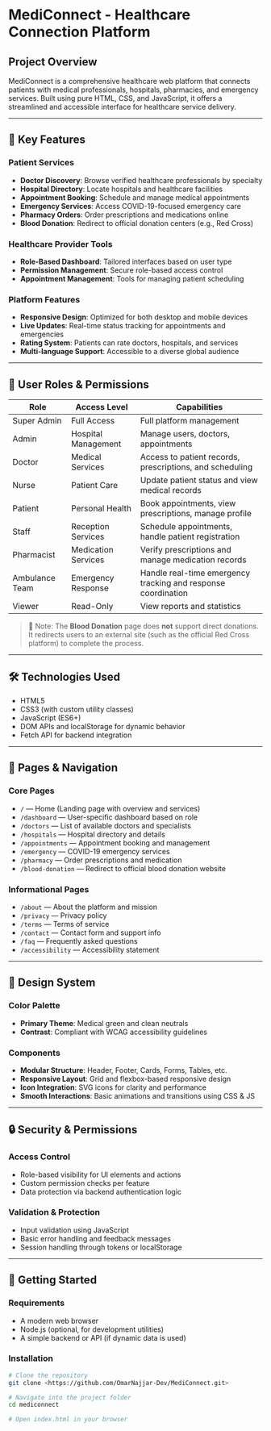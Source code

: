 # MediConnect - Healthcare Connection Platform

## Project Overview

MediConnect is a comprehensive healthcare web platform that connects patients with medical professionals, hospitals, pharmacies, and emergency services. Built using pure HTML, CSS, and JavaScript, it offers a streamlined and accessible interface for healthcare service delivery.

---

## 🚀 Key Features

### Patient Services
- **Doctor Discovery**: Browse verified healthcare professionals by specialty
- **Hospital Directory**: Locate hospitals and healthcare facilities
- **Appointment Booking**: Schedule and manage medical appointments
- **Emergency Services**: Access COVID-19-focused emergency care
- **Pharmacy Orders**: Order prescriptions and medications online
- **Blood Donation**: Redirect to official donation centers (e.g., Red Cross)

### Healthcare Provider Tools
- **Role-Based Dashboard**: Tailored interfaces based on user type
- **Permission Management**: Secure role-based access control
- **Appointment Management**: Tools for managing patient scheduling

### Platform Features
- **Responsive Design**: Optimized for both desktop and mobile devices
- **Live Updates**: Real-time status tracking for appointments and emergencies
- **Rating System**: Patients can rate doctors, hospitals, and services
- **Multi-language Support**: Accessible to a diverse global audience

---

## 👥 User Roles & Permissions

| Role            | Access Level          | Capabilities                                                  |
|-----------------|-----------------------|---------------------------------------------------------------|
| Super Admin     | Full Access            | Full platform management                                      |
| Admin           | Hospital Management    | Manage users, doctors, appointments                           |
| Doctor          | Medical Services       | Access to patient records, prescriptions, and scheduling      |
| Nurse           | Patient Care           | Update patient status and view medical records                |
| Patient         | Personal Health        | Book appointments, view prescriptions, manage profile         |
| Staff           | Reception Services     | Schedule appointments, handle patient registration            |
| Pharmacist      | Medication Services    | Verify prescriptions and manage medication records            |
| Ambulance Team  | Emergency Response     | Handle real-time emergency tracking and response coordination |
| Viewer          | Read-Only              | View reports and statistics                                   |

> 🔔 Note: The **Blood Donation** page does **not** support direct donations. It redirects users to an external site (such as the official Red Cross platform) to complete the process.

---

## 🛠 Technologies Used

- HTML5  
- CSS3 (with custom utility classes)  
- JavaScript (ES6+)  
- DOM APIs and localStorage for dynamic behavior  
- Fetch API for backend integration  

---

## 📱 Pages & Navigation

### Core Pages
- `/` — Home (Landing page with overview and services)
- `/dashboard` — User-specific dashboard based on role
- `/doctors` — List of available doctors and specialists
- `/hospitals` — Hospital directory and details
- `/appointments` — Appointment booking and management
- `/emergency` — COVID-19 emergency services
- `/pharmacy` — Order prescriptions and medication
- `/blood-donation` — Redirect to official blood donation website

### Informational Pages
- `/about` — About the platform and mission
- `/privacy` — Privacy policy
- `/terms` — Terms of service
- `/contact` — Contact form and support info
- `/faq` — Frequently asked questions
- `/accessibility` — Accessibility statement

---

## 🎨 Design System

### Color Palette
- **Primary Theme**: Medical green and clean neutrals  
- **Contrast**: Compliant with WCAG accessibility guidelines  

### Components
- **Modular Structure**: Header, Footer, Cards, Forms, Tables, etc.  
- **Responsive Layout**: Grid and flexbox-based responsive design  
- **Icon Integration**: SVG icons for clarity and performance  
- **Smooth Interactions**: Basic animations and transitions using CSS & JS  

---

## 🔒 Security & Permissions

### Access Control
- Role-based visibility for UI elements and actions  
- Custom permission checks per feature  
- Data protection via backend authentication logic  

### Validation & Protection
- Input validation using JavaScript  
- Basic error handling and feedback messages  
- Session handling through tokens or localStorage  

---

## 🚦 Getting Started

### Requirements
- A modern web browser  
- Node.js (optional, for development utilities)  
- A simple backend or API (if dynamic data is used)  

### Installation

```sh
# Clone the repository
git clone <https://github.com/OmarNajjar-Dev/MediConnect.git>

# Navigate into the project folder
cd mediconnect

# Open index.html in your browser
